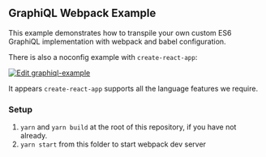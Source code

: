 ## GraphiQL Webpack Example

This example demonstrates how to transpile your own custom ES6 GraphiQL implementation with webpack and babel configuration.

There is also a noconfig example with `create-react-app`:

[![Edit graphiql-example](https://codesandbox.io/static/img/play-codesandbox.svg)](https://codesandbox.io/s/graphiql-example-nhzvc)

It appears `create-react-app` supports all the language features we require.

### Setup

1. `yarn` and `yarn build` at the root of this repository, if you have not already.
1. `yarn start` from this folder to start webpack dev server

